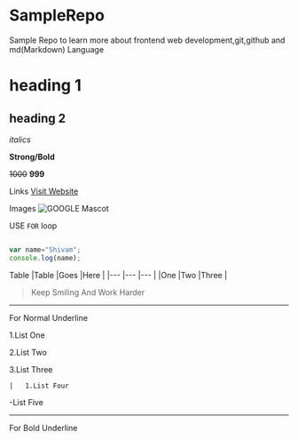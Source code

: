 # SampleRepo
Sample Repo to learn more about frontend web development,git,github and md(Markdown) Language

# heading 1
## heading 2

_italics_

**Strong/Bold**

~~1000~~ **999**

Links
[Visit Website](www.google.com)

Images
![GOOGLE Mascot](www.google.com/bg1.jpg "GOOGLE")

USE `FOR` loop

```Javascript

var name="Shivam";
console.log(name);

```
Table
|Table |Goes |Here |
|--- |--- |--- |
|One |Two |Three |

>Keep Smiling And Work Harder

---
For Normal Underline

 1.List One
 
 2.List Two
 
 3.List Three
 
 
    |   1.List Four
   
 -List Five

***

For Bold Underline
